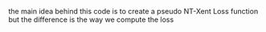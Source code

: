 the main idea behind this code is to create a pseudo NT-Xent Loss function but the difference is the way we compute the loss 

